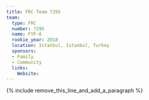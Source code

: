```yaml
---
title: FRC Team 7295
team:
  type: FRC
  number: 7295
  name: FYF-6
  rookie_year: 2018
  location: Istanbul, Istanbul, Turkey
  sponsors:
  - Family
  - Community
  links:
    Website:
---
```


{% include remove_this_line_and_add_a_paragraph %}